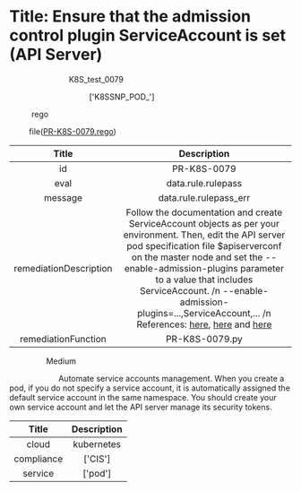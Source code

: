



# Title:  Ensure that the admission control plugin ServiceAccount is set (API Server) 


***<font color="white">Master Test Id:</font>*** K8S_test_0079

***<font color="white">Master Snapshot Id:</font>*** ['K8SSNP_POD_']

***<font color="white">type:</font>*** rego

***<font color="white">rule:</font>*** file([PR-K8S-0079.rego])  
  
  
  
  

|Title|Description|
| :---: | :---: |
|id|PR-K8S-0079|
|eval|data.rule.rulepass|
|message|data.rule.rulepass_err|
|remediationDescription|Follow the documentation and create ServiceAccount objects as per your environment. Then, edit the API server pod specification file $apiserverconf on the master node and set the --enable-admission-plugins parameter to a value that includes ServiceAccount. /n --enable-admission-plugins=...,ServiceAccount,... /n References: <a href='https://kubernetes.io/docs/admin/kube-apiserver/' target='_blank'>here</a>, <a href='https://kubernetes.io/docs/admin/admission-controllers/#serviceaccount' target='_blank'>here</a> and <a href='https://kubernetes.io/docs/tasks/configure-pod-container/configure-service-account/' target='_blank'>here</a>|
|remediationFunction|PR-K8S-0079.py|


***<font color="white">Severity:</font>*** Medium

***<font color="white">Description:</font>***  Automate service accounts management. When you create a pod, if you do not specify a service account, it is automatically assigned the default service account in the same namespace. You should create your own service account and let the API server manage its security tokens.   
  
  

|Title|Description|
| :---: | :---: |
|cloud|kubernetes|
|compliance|['CIS']|
|service|['pod']|



[PR-K8S-0079.rego]: https://github.com/prancer-io/prancer-compliance-test/tree/master/kubernetes/cloud/PR-K8S-0079.rego
